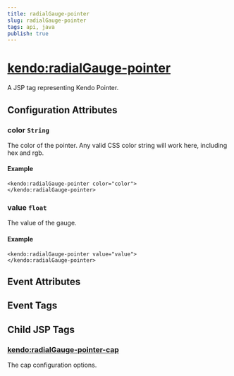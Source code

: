 ```yaml
---
title: radialGauge-pointer
slug: radialGauge-pointer
tags: api, java
publish: true
---
```


# <kendo:radialGauge-pointer>
A JSP tag representing Kendo Pointer.

## Configuration Attributes


### color `String`

The color of the pointer.
Any valid CSS color string will work here, including hex and rgb.

#### Example
    <kendo:radialGauge-pointer color="color">
    </kendo:radialGauge-pointer>
    

### value `float`

The value of the gauge.

#### Example
    <kendo:radialGauge-pointer value="value">
    </kendo:radialGauge-pointer>
    

## Event Attributes


## Event Tags
 

## Child JSP Tags

### [<kendo:radialGauge-pointer-cap>](/api/wrappers/jsp/radialgauge/pointer-cap)

The cap configuration options.
 
